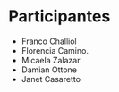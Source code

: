 # Participantes 
- Franco Challiol 
- Florencia Camino. 
- Micaela Zalazar
- Damian Ottone
- Janet Casaretto

